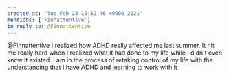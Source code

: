 ```yaml
---
created_at: "Tue Feb 23 15:52:46 +0000 2021"
mentions: ['Finnattentive']
in_reply_to: @Finnattentive
---
```


@Finnattentive I realized how ADHD really affected me last summer. It hit me really hard when I realized what it had done to my life while I didn't even know it existed. I am in the process of retaking control of my life with the understanding that I have ADHD and learning to work with it